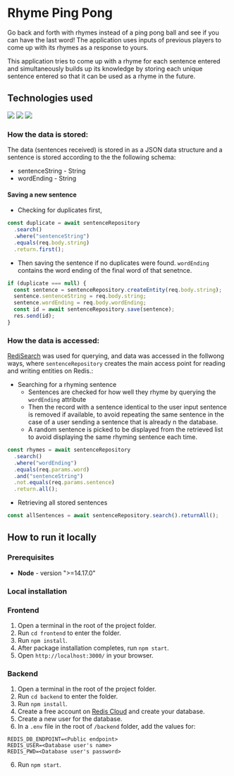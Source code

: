 # Rhyme Ping Pong

Go back and forth with rhymes instead of a ping pong ball and see if you can have the last word! The application uses inputs of previous players to come up with its rhymes as a response to yours.

This application tries to come up with a rhyme for each sentence entered and simultaneously builds up its knowledge by storing each unique sentence entered so that it can be used as a rhyme in the future.

## Technologies used

<img src="https://img.shields.io/badge/React-20232A?style=for-the-badge&logo=react&logoColor=61DAFB" />
<img src="	https://img.shields.io/badge/redis-CC0000.svg?&style=for-the-badge&logo=redis&logoColor=white" />
<img src="https://img.shields.io/badge/Express.js-000000?style=for-the-badge&logo=express&logoColor=white" />

### How the data is stored:

The data (sentences received) is stored in as a JSON data structure and a sentence is stored according to the the following schema:

- sentenceString - String
- wordEnding - String

#### Saving a new sentence

- Checking for duplicates first,

```js
const duplicate = await sentenceRepository
  .search()
  .where("sentenceString")
  .equals(req.body.string)
  .return.first();
```

- Then saving the sentence if no duplicates were found. `wordEnding` contains the word ending of the final word of that senetnce.

```js
if (duplicate === null) {
  const sentence = sentenceRepository.createEntity(req.body.string);
  sentence.sentenceString = req.body.string;
  sentence.wordEnding = req.body.wordEnding;
  const id = await sentenceRepository.save(sentence);
  res.send(id);
}
```

### How the data is accessed:

[RediSearch](https://github.com/redis/redis-om-node#-using-redisearch) was used for querying, and data was accessed in the follwong ways, where `sentenceRepository` creates the main access point for reading and writing entities on Redis.:

- Searching for a rhyming sentence
  - Sentences are checked for how well they rhyme by querying the `wordEnding` attribute
  - Then the record with a sentence identical to the user input sentence is removed if available, to avoid repeating the same sentence in the case of a user sending a sentence that is already n the database.
  - A random sentence is picked to be displayed from the retrieved list to avoid displaying the same rhyming sentence each time.

```js
const rhymes = await sentenceRepository
  .search()
  .where("wordEnding")
  .equals(req.params.word)
  .and("sentenceString")
  .not.equals(req.params.sentence)
  .return.all();
```

- Retrieving all stored sentences

```js
const allSentences = await sentenceRepository.search().returnAll();
```

## How to run it locally

### Prerequisites

- **Node** - version ">=14.17.0"

### Local installation

### Frontend

1. Open a terminal in the root of the project folder.
2. Run `cd frontend` to enter the folder.
3. Run `npm install`.
4. After package installation completes, run `npm start`.
5. Open `http://localhost:3000/` in your browser.

### Backend

1. Open a terminal in the root of the project folder.
2. Run `cd backend` to enter the folder.
3. Run `npm install`.
4. Create a free account on [Redis Cloud](https://redis.info/try-free-dev-to) and create your database.
5. Create a new user for the database.
6. In a `.env` file in the root of `/backend` folder, add the values for:

```
REDIS_DB_ENDPOINT=<Public endpoint>
REDIS_USER=<Database user's name>
REDIS_PWD=<Database user's password>
```

6. Run `npm start`.
